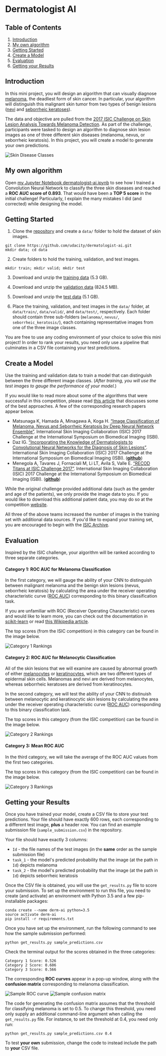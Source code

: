 [//]: # (Image References)

[image1]: ./images/skin_disease_classes.png "Skin Disease Classes"
[image2]: ./images/cat_1.jpeg "Category 1 Rankings"
[image3]: ./images/cat_2.jpeg "Category 2 Rankings"
[image4]: ./images/cat_3.png "Category 3 Rankings"
[image5]: ./images/sample_ROC_curve.png "Sample ROC curve"
[image6]: ./images/sample_confusion_matrix.png "Sample confusion matrix"

# Dermatologist AI

## Table of Contents
1. [Introduction](#introduction)
2. [My own algorithm](#my-own-algorithm)
3. [Getting Started](#getting-started)
4. [Create a Model](#create-a-model)
5. [Evaluation](#evaluation)
6. [Getting your Results](#getting-your-results)


## Introduction

In this mini project, you will design an algorithm that can visually diagnose [melanoma](http://www.skincancer.org/skin-cancer-information/melanoma), the deadliest form of skin cancer.  In particular, your algorithm will distinguish this malignant skin tumor from two types of benign lesions ([nevi](http://missinglink.ucsf.edu/lm/dermatologyglossary/nevus.html) and [seborrheic keratoses](https://www.aad.org/public/diseases/bumps-and-growths/seborrheic-keratoses)). 

The data and objective are pulled from the [2017 ISIC Challenge on Skin Lesion Analysis Towards Melanoma Detection](https://challenge.kitware.com/#challenge/583f126bcad3a51cc66c8d9a).  As part of the challenge, participants were tasked to design an algorithm to diagnose skin lesion images as one of three different skin diseases (melanoma, nevus, or seborrheic keratosis).  In this project, you will create a model to generate your own predictions.

![Skin Disease Classes][image1]

## My own algorithm

Open [my Jupyter Notebook dermatologist-ai.ipynb](dermatologist-ai.ipynb) to see how I trained a Convolution Neural Network to classify the three skin diseases and reached a __ROC AUC score of 0.893__. That would have been a __TOP 5 score__ in the initial challenge!
Particularly, I explain the many mistakes I did (and corrected) while designing the model.

## Getting Started

1. Clone the [repository](https://github.com/udacity/dermatologist-ai) and create a `data/` folder to hold the dataset of skin images.  
```text
git clone https://github.com/udacity/dermatologist-ai.git
mkdir data; cd data
```
2. Create folders to hold the training, validation, and test images.
```text
mkdir train; mkdir valid; mkdir test
```
3. Download and unzip the [training data](https://s3-us-west-1.amazonaws.com/udacity-dlnfd/datasets/skin-cancer/train.zip) (5.3 GB).

4. Download and unzip the [validation data](https://s3-us-west-1.amazonaws.com/udacity-dlnfd/datasets/skin-cancer/valid.zip) (824.5 MB).

5. Download and unzip the [test data](https://s3-us-west-1.amazonaws.com/udacity-dlnfd/datasets/skin-cancer/test.zip) (5.1 GB).

6. Place the training, validation, and test images in the `data/` folder, at `data/train/`, `data/valid/`, and `data/test/`, respectively.  Each folder should contain three sub-folders (`melanoma/`, `nevus/`, `seborrheic_keratosis/`), each containing representative images from one of the three image classes.

You are free to use any coding environment of your choice to solve this mini project!  In order to rank your results, you need only use a pipeline that culminates in a CSV file containing your test predictions.

## Create a Model

Use the training and validation data to train a model that can distinguish between the three different image classes.  (_After training, you will use the test images to gauge the performance of your model._)

If you would like to read more about some of the algorithms that were successful in this competition, please read [this article](https://arxiv.org/pdf/1710.05006.pdf) that discusses some of the best approaches.  A few of the corresponding research papers appear below.
- Matsunaga K, Hamada A, Minagawa A, Koga H. [“Image Classification of Melanoma, Nevus and Seborrheic Keratosis by Deep Neural Network Ensemble”](https://arxiv.org/ftp/arxiv/papers/1703/1703.03108.pdf). International Skin Imaging Collaboration (ISIC) 2017 Challenge at the International Symposium on Biomedical Imaging (ISBI). 
- Daz IG. [“Incorporating the Knowledge of Dermatologists to Convolutional Neural Networks for the Diagnosis of Skin Lesions”](https://arxiv.org/pdf/1703.01976.pdf). International Skin Imaging Collaboration (ISIC) 2017 Challenge at the International Symposium on Biomedical Imaging (ISBI). ([**github**](https://github.com/igondia/matconvnet-dermoscopy))
- Menegola A, Tavares J, Fornaciali M, Li LT, Avila S, Valle E. [“RECOD Titans at ISIC Challenge 2017”](https://arxiv.org/abs/1703.04819). International Skin Imaging Collaboration (ISIC)  2017 Challenge at the International Symposium on Biomedical Imaging (ISBI). ([**github**](https://github.com/learningtitans/isbi2017-part3))

While the original challenge provided additional data (such as the gender and age of the patients), we only provide the image data to you.  If you would like to download this additional patient data, you may do so at the competition [website](https://challenge.kitware.com/#phase/5840f53ccad3a51cc66c8dab).

All three of the above teams increased the number of images in the training set with additional data sources.  If you'd like to expand your training set, you are encouraged to begin with the [ISIC Archive](https://isic-archive.com/#images).

## Evaluation

Inspired by the ISIC challenge, your algorithm will be ranked according to three separate categories.

#### Category 1: ROC AUC for Melanoma Classification

In the first category, we will gauge the ability of your CNN to distinguish between malignant melanoma and the benign skin lesions (nevus, seborrheic keratosis) by calculating the area under the receiver operating characteristic curve ([ROC AUC](http://scikit-learn.org/stable/modules/generated/sklearn.metrics.roc_auc_score.html)) corresponding to this binary classification task.

If you are unfamiliar with ROC (Receiver Operating Characteristic) curves and would like to learn more, you can check out the documentation in [scikit-learn](http://scikit-learn.org/stable/auto_examples/model_selection/plot_roc.html#sphx-glr-auto-examples-model-selection-plot-roc-py) or read [this Wikipedia article](https://en.wikipedia.org/wiki/Receiver_operating_characteristic).

The top scores (from the ISIC competition) in this category can be found in the image below.

![Category 1 Rankings][image2]

#### Category 2: ROC AUC for Melanocytic Classification

All of the skin lesions that we will examine are caused by abnormal growth of either [melanocytes](https://en.wikipedia.org/wiki/Melanocyte) or [keratinocytes](https://en.wikipedia.org/wiki/Keratinocyte), which are two different types of epidermal skin cells.  Melanomas and nevi are derived from melanocytes, whereas seborrheic keratoses are derived from keratinocytes. 

In the second category, we will test the ability of your CNN to distinuish between melanocytic and keratinocytic skin lesions by calculating the area under the receiver operating characteristic curve ([ROC AUC](http://scikit-learn.org/stable/modules/generated/sklearn.metrics.roc_auc_score.html)) corresponding to this binary classification task.

The top scores in this category (from the ISIC competition) can be found in the image below.

![Category 2 Rankings][image3]

#### Category 3: Mean ROC AUC

In the third category, we will take the average of the ROC AUC values from the first two categories.

The top scores in this category (from the ISIC competition) can be found in the image below.

![Category 3 Rankings][image4]

## Getting your Results

Once you have trained your model, create a CSV file to store your test predictions.  Your file should have exactly 600 rows, each corresponding to a different test image, **plus** a header row.  You can find an example submission file (`sample_submission.csv`) in the repository.

Your file should have exactly 3 columns:
- `Id` - the file names of the test images (in the **same** order as the sample submission file)
- `task_1` - the model's predicted probability that the image (at the path in `Id`) depicts melanoma
- `task_2` - the model's predicted probability that the image (at the path in `Id`) depicts seborrheic keratosis

Once the CSV file is obtained, you will use the `get_results.py` file to score your submission.  To set up the environment to run this file, you need to create (and activate) an environment with Python 3.5 and a few pip-installable packages:
```text
conda create --name derm-ai python=3.5
source activate derm-ai
pip install -r requirements.txt
```

Once you have set up the environment, run the following command to see how the sample submission performed:
```text
python get_results.py sample_predictions.csv
```

Check the terminal output for the scores obtained in the three categories:
```text
Category 1 Score: 0.526
Category 2 Score: 0.606
Category 3 Score: 0.566
```

The corresponding **ROC curves** appear in a pop-up window, along with the **confusion matrix** corresponding to melanoma classification.  

![Sample ROC curve][image5]
![Sample confusion matrix][image6]

The code for generating the confusion matrix assumes that the threshold for classifying melanoma is set to 0.5.  To change this threshold, you need only supply an additional command-line argument when calling the `get_results.py` file.  For instance, to set the threshold at 0.4, you need only run:
```text
python get_results.py sample_predictions.csv 0.4
```

To test **your own** submission, change the code to instead include the path to **your** CSV file.
